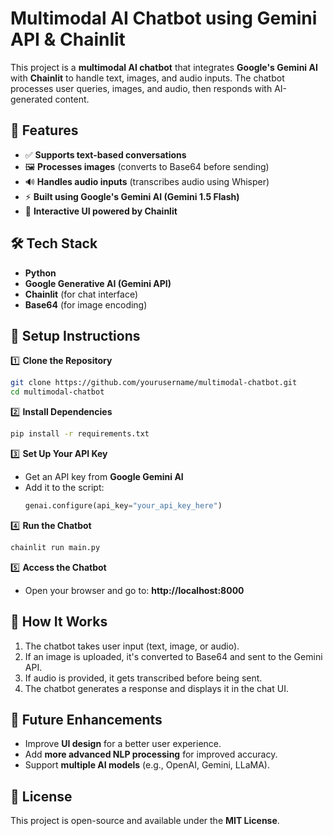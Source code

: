 
# **Multimodal AI Chatbot using Gemini API & Chainlit**  

This project is a **multimodal AI chatbot** that integrates **Google's Gemini AI** with **Chainlit** to handle text, images, and audio inputs. The chatbot processes user queries, images, and audio, then responds with AI-generated content.  

## **🚀 Features**  
- ✅ **Supports text-based conversations**  
- 🖼️ **Processes images** (converts to Base64 before sending)  
- 🔊 **Handles audio inputs** (transcribes audio using Whisper)  
- ⚡ **Built using Google's Gemini AI (Gemini 1.5 Flash)**  
- 🎨 **Interactive UI powered by Chainlit**  

## **🛠️ Tech Stack**  
- **Python**  
- **Google Generative AI (Gemini API)**  
- **Chainlit** (for chat interface)  
- **Base64** (for image encoding)  

## **📌 Setup Instructions**  
1️⃣ **Clone the Repository**  
```sh
git clone https://github.com/yourusername/multimodal-chatbot.git
cd multimodal-chatbot
```

2️⃣ **Install Dependencies**  
```sh
pip install -r requirements.txt
```

3️⃣ **Set Up Your API Key**  
- Get an API key from **Google Gemini AI**  
- Add it to the script:  
  ```python
  genai.configure(api_key="your_api_key_here")
  ```

4️⃣ **Run the Chatbot**  
```sh
chainlit run main.py
```

5️⃣ **Access the Chatbot**  
- Open your browser and go to: **http://localhost:8000**  

## **📌 How It Works**  
1. The chatbot takes user input (text, image, or audio).  
2. If an image is uploaded, it's converted to Base64 and sent to the Gemini API.  
3. If audio is provided, it gets transcribed before being sent.  
4. The chatbot generates a response and displays it in the chat UI.  

## **📝 Future Enhancements**  
- Improve **UI design** for a better user experience.  
- Add **more advanced NLP processing** for improved accuracy.  
- Support **multiple AI models** (e.g., OpenAI, Gemini, LLaMA).  

## **📄 License**  
This project is open-source and available under the **MIT License**.  

